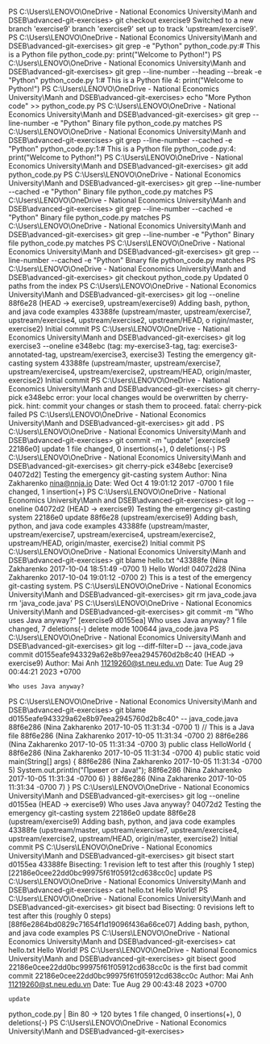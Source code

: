 PS C:\Users\LENOVO\OneDrive - National Economics University\Manh and DSEB\advanced-git-exercises> git checkout exercise9
Switched to a new branch 'exercise9'
branch 'exercise9' set up to track 'upstream/exercise9'.
PS C:\Users\LENOVO\OneDrive - National Economics University\Manh and DSEB\advanced-git-exercises> git grep -e "Python"
python_code.py:# This is a Python file
python_code.py:    print("Welcome to Python!")
PS C:\Users\LENOVO\OneDrive - National Economics University\Manh and DSEB\advanced-git-exercises> git grep --line-number --heading --break -e "Python"
python_code.py
1:# This is a Python file
4:    print("Welcome to Python!")
PS C:\Users\LENOVO\OneDrive - National Economics University\Manh and DSEB\advanced-git-exercises> echo "More Python code" >> python_code.py
PS C:\Users\LENOVO\OneDrive - National Economics University\Manh and DSEB\advanced-git-exercises> git grep --line-number -e "Python"
Binary file python_code.py matches
PS C:\Users\LENOVO\OneDrive - National Economics University\Manh and DSEB\advanced-git-exercises> git grep --line-number --cached -e "Python"
python_code.py:1:# This is a Python file
python_code.py:4:    print("Welcome to Python!")
PS C:\Users\LENOVO\OneDrive - National Economics University\Manh and DSEB\advanced-git-exercises> git add python_code.py
PS C:\Users\LENOVO\OneDrive - National Economics University\Manh and DSEB\advanced-git-exercises> git grep --line-number --cached -e "Python"
Binary file python_code.py matches
PS C:\Users\LENOVO\OneDrive - National Economics University\Manh and DSEB\advanced-git-exercises> git grep --line-number --cached -e "Python"
Binary file python_code.py matches
PS C:\Users\LENOVO\OneDrive - National Economics University\Manh and DSEB\advanced-git-exercises>  git grep --line-number -e "Python"
Binary file python_code.py matches
PS C:\Users\LENOVO\OneDrive - National Economics University\Manh and DSEB\advanced-git-exercises> git grep --line-number --cached -e "Python"
Binary file python_code.py matches
PS C:\Users\LENOVO\OneDrive - National Economics University\Manh and DSEB\advanced-git-exercises> git checkout python_code.py
Updated 0 paths from the index
PS C:\Users\LENOVO\OneDrive - National Economics University\Manh and DSEB\advanced-git-exercises> git log --oneline
88f6e28 (HEAD -> exercise9, upstream/exercise9) Adding bash, python, and java code examples
43388fe (upstream/master, upstream/exercise7, upstream/exercise4, upstream/exercise2, upstream/HEAD, o
rigin/master, exercise2) Initial commit
PS C:\Users\LENOVO\OneDrive - National Economics University\Manh and DSEB\advanced-git-exercises> git log exercise3 --oneline
e348ebc (tag: my-exercise3-tag, tag: exercise3-annotated-tag, upstream/exercise3, exercise3) Testing the emergency git-casting system
43388fe (upstream/master, upstream/exercise7, upstream/exercise4, upstream/exercise2, upstream/HEAD, origin/master, exercise2) Initial commit
PS C:\Users\LENOVO\OneDrive - National Economics University\Manh and DSEB\advanced-git-exercises> git cherry-pick e348ebc
error: your local changes would be overwritten by cherry-pick.
hint: commit your changes or stash them to proceed.
fatal: cherry-pick failed
PS C:\Users\LENOVO\OneDrive - National Economics University\Manh and DSEB\advanced-git-exercises> git add .
PS C:\Users\LENOVO\OneDrive - National Economics University\Manh and DSEB\advanced-git-exercises> git commit -m "update"
[exercise9 22186e0] update
 1 file changed, 0 insertions(+), 0 deletions(-)
PS C:\Users\LENOVO\OneDrive - National Economics University\Manh and DSEB\advanced-git-exercises> git cherry-pick e348ebc
[exercise9 04072d2] Testing the emergency git-casting system
 Author: Nina Zakharenko <nina@nnja.io>
 Date: Wed Oct 4 19:01:12 2017 -0700
 1 file changed, 1 insertion(+)
PS C:\Users\LENOVO\OneDrive - National Economics University\Manh and DSEB\advanced-git-exercises> git log --oneline
04072d2 (HEAD -> exercise9) Testing the emergency git-casting system
22186e0 update
88f6e28 (upstream/exercise9) Adding bash, python, and java code examples
43388fe (upstream/master, upstream/exercise7, upstream/exercise4, upstream/exercise2, upstream/HEAD, origin/master, exercise2) Initial commit
PS C:\Users\LENOVO\OneDrive - National Economics University\Manh and DSEB\advanced-git-exercises> git blame hello.txt
^43388fe (Nina Zakharenko 2017-10-04 18:51:49 -0700 1) Hello World!
04072d28 (Nina Zakharenko 2017-10-04 19:01:12 -0700 2) This is a test of the emergency git-casting system.
PS C:\Users\LENOVO\OneDrive - National Economics University\Manh and DSEB\advanced-git-exercises>  git rm java_code.java
rm 'java_code.java'
PS C:\Users\LENOVO\OneDrive - National Economics University\Manh and DSEB\advanced-git-exercises> git commit -m "Who uses Java anyway?"
[exercise9 d0155ea] Who uses Java anyway?
 1 file changed, 7 deletions(-)
 delete mode 100644 java_code.java
PS C:\Users\LENOVO\OneDrive - National Economics University\Manh and DSEB\advanced-git-exercises> git log --diff-filter=D -- java_code.java
commit d0155eafe943329a62e8b97eea2945760d2b8c40 (HEAD -> exercise9)
Author: Mai Anh <11219260@st.neu.edu.vn>
Date:   Tue Aug 29 00:44:21 2023 +0700

    Who uses Java anyway?
PS C:\Users\LENOVO\OneDrive - National Economics University\Manh and DSEB\advanced-git-exercises> git blame d0155eafe943329a62e8b97eea2945760d2b8c40^ -- java_code.java
88f6e286 (Nina Zakharenko 2017-10-05 11:31:34 -0700 1) // This is a Java file
88f6e286 (Nina Zakharenko 2017-10-05 11:31:34 -0700 2)
88f6e286 (Nina Zakharenko 2017-10-05 11:31:34 -0700 3) public class HelloWorld {
88f6e286 (Nina Zakharenko 2017-10-05 11:31:34 -0700 4)    public static void main(String[] args) {
88f6e286 (Nina Zakharenko 2017-10-05 11:31:34 -0700 5)       System.out.println("Привет от Java!");
88f6e286 (Nina Zakharenko 2017-10-05 11:31:34 -0700 6)    }
88f6e286 (Nina Zakharenko 2017-10-05 11:31:34 -0700 7) }
PS C:\Users\LENOVO\OneDrive - National Economics University\Manh and DSEB\advanced-git-exercises> git log --oneline
d0155ea (HEAD -> exercise9) Who uses Java anyway?
04072d2 Testing the emergency git-casting system
22186e0 update
88f6e28 (upstream/exercise9) Adding bash, python, and java code examples
43388fe (upstream/master, upstream/exercise7, upstream/exercise4, upstream/exercise2, upstream/HEAD, origin/master, exercise2) Initial commit
PS C:\Users\LENOVO\OneDrive - National Economics University\Manh and DSEB\advanced-git-exercises> git bisect start d0155ea 43388fe
Bisecting: 1 revision left to test after this (roughly 1 step)
[22186e0cee22dd0bc99975f61f05912cd638cc0c] update
PS C:\Users\LENOVO\OneDrive - National Economics University\Manh and DSEB\advanced-git-exercises> cat hello.txt
Hello World!
PS C:\Users\LENOVO\OneDrive - National Economics University\Manh and DSEB\advanced-git-exercises> git bisect bad
Bisecting: 0 revisions left to test after this (roughly 0 steps)
[88f6e2864bd0829c71654f1d19096f436a66ce07] Adding bash, python, and java code examples
PS C:\Users\LENOVO\OneDrive - National Economics University\Manh and DSEB\advanced-git-exercises> cat hello.txt
Hello World!
PS C:\Users\LENOVO\OneDrive - National Economics University\Manh and DSEB\advanced-git-exercises> git bisect good
22186e0cee22dd0bc99975f61f05912cd638cc0c is the first bad commit
commit 22186e0cee22dd0bc99975f61f05912cd638cc0c
Author: Mai Anh <11219260@st.neu.edu.vn>
Date:   Tue Aug 29 00:43:48 2023 +0700

    update

 python_code.py | Bin 80 -> 120 bytes
 1 file changed, 0 insertions(+), 0 deletions(-)
PS C:\Users\LENOVO\OneDrive - National Economics University\Manh and DSEB\advanced-git-exercises> 